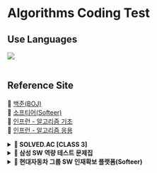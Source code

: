# Algorithms Coding Test

## Use Languages 
<img src="https://img.shields.io/badge/-Java-red?logo=Java&logoColor=white&style=flat-square"/></a>
  <br><br>

## Reference Site
📝 [백준(BOJ)](https://www.acmicpc.net/) </br>
📝 [소프티어(Softeer)](https://softeer.ai/practice) </br>
📝 [인프런 - 알고리즘 기초](https://www.inflearn.com/course/%EC%9E%90%EB%B0%94-%EC%95%8C%EA%B3%A0%EB%A6%AC%EC%A6%98-%EB%AC%B8%EC%A0%9C%ED%92%80%EC%9D%B4-%EC%BD%94%ED%85%8C%EB%8C%80%EB%B9%84/dashboard) </br>
📝 [인프런 - 알고리즘 응용](https://www.inflearn.com/course/%EC%9E%90%EB%B0%94-%EC%BD%94%EB%94%A9%ED%85%8C%EC%8A%A4%ED%8A%B8-%EC%B5%9C%EC%8B%A0%EA%B8%B0%EC%B6%9C/dashboard) </br>

<details><summary><b> 🚀 SOLVED.AC [CLASS 3]</b></summary>
<div>
<blockquote>
  <ul>
    <li><a href='https://github.com/IToriginal/AlgorithmCT/blob/main/src/baekjoon/%EA%B7%B8%EB%9E%98%ED%94%84%EC%99%80%EC%88%9C%ED%9A%8C/%EB%B0%94%EC%9D%B4%EB%9F%AC%EC%8A%A4_2606/Main.java'>BOJ2606 - 바이러스</a> : 그래프 </li>
    <li><a href='https://github.com/IToriginal/AlgorithmCT/blob/main/src/solvedAc/class3/%EC%83%89%EC%A2%85%EC%9D%B4%EB%A7%8C%EB%93%A4%EA%B8%B0_2630/Main.java'>BOJ2630 - 색종이 만들기</a> : 분할 정복, 재귀 </li>
    <li><a href='https://github.com/IToriginal/AlgorithmCT/blob/main/src/baekjoon/%EA%B7%B8%EB%9E%98%ED%94%84%EC%99%80%EC%88%9C%ED%9A%8C/%EB%8B%A8%EC%A7%80%EB%B2%88%ED%98%B8%EB%B6%99%EC%9D%B4%EA%B8%B0_2667/Main.java'>BOJ2667 - 단지번호붙이기</a> : 그래프, BFS </li>
    <li><a href='https://github.com/IToriginal/AlgorithmCT/blob/main/src/solvedAc/class3/%ED%94%BC%EB%B3%B4%EB%82%98%EC%B9%98%ED%95%A8%EC%88%98_1003/Main.java'>BOJ1003 - 피보나치 함수</a> : 다이나믹 프로그래밍(DP) </li>
    <li><a href='https://github.com/IToriginal/AlgorithmCT/blob/main/src/solvedAc/class3/%ED%9A%8C%EC%9D%98%EC%8B%A4%EB%B0%B0%EC%A0%95_1931/Main.java'>BOJ1931 - 회의실 배정</a> : 그리디, 정렬 </li>
    <li><a href='https://github.com/IToriginal/AlgorithmCT/blob/main/src/solvedAc/class3/%EB%82%98%EB%8A%94%EC%95%BC%ED%8F%AC%EC%BC%93%EB%AA%AC%EB%A7%88%EC%8A%A4%ED%84%B0%EC%9D%B4%EB%8B%A4%EC%86%9C_1620/Main.java'>BOJ1620 - 나는야 포켓몬 마스터 이다솜</a> : 구현(자료구조, 해시맵) </li>
    <li><a href='https://github.com/IToriginal/AlgorithmCT/blob/main/src/solvedAc/class3/Z_1074/Main.java'>BOJ1074 - Z</a> : 분할 정복, 재귀 </li>
    <li><a href='https://www.acmicpc.net/problem/1107'>BOJ1107 - 리모컨</a> : 구현 </li>
  </ul>
</blockquote>
</div>
</details>

<details><summary><b> 🚀 삼성 SW 역량 테스트 문제집</b></summary>
<div>
<blockquote>
  <ul>
    <li><a href='https://github.com/IToriginal/AlgorithmCT/blob/main/src/baekjoon/%EC%82%BC%EC%84%B1A%ED%98%95/%EC%8B%9C%ED%97%98%EA%B0%90%EB%8F%85_13458/Main.java'>BOJ13458 - 시험 감독</a> : 수학, 사칙연산</li>
    <li><a href='https://github.com/IToriginal/AlgorithmCT/blob/main/src/baekjoon/%EC%82%BC%EC%84%B1A%ED%98%95/%EC%A3%BC%EC%82%AC%EC%9C%84%EA%B5%B4%EB%A6%AC%EA%B8%B0_14499/Main.java'>BOJ14499 - 주사위 굴리기</a> : 구현, 시뮬레이션 </li>
    <li><a href='https://github.com/IToriginal/AlgorithmCT/blob/main/src/baekjoon/%EC%82%BC%EC%84%B1A%ED%98%95/%ED%87%B4%EC%82%AC_14501/Main.java'>BOJ14501 - 퇴사</a> : 백트래킹(Backtracking)</li>
  </ul>
</blockquote>
</div>
</details>

<details><summary><b> 🚀 현대자동차 그룹 SW 인재확보 플랫폼(Softeer)</b></summary>
<div>
<blockquote>
  <ul>
    <li><a href='https://softeer.ai/practice/6283'>Level2 - 8단 변속기</a> : 구현</li>
    <li><a href='https://softeer.ai/practice/6280'>Level2 - 지도 자동 구축</a> : 구현</li>
    <li><a href='https://softeer.ai/practice/6282'>Level2 - 장애물 인식 프로그램</a> : BFS</li>
    <li><a href='https://softeer.ai/practice/6284'>Level2 - 바이러스</a> : 구현</li>
  </ul>
</blockquote>
</div>
</details>